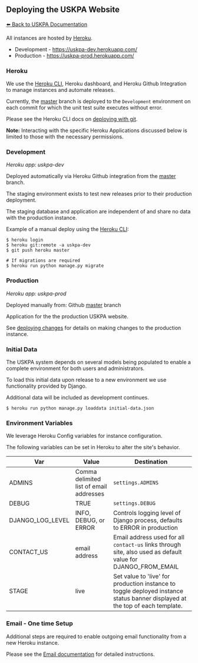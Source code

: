## Deploying the USKPA Website
[:arrow_left: Back to USKPA
Documentation](../docs)

All instances are hosted by [Heroku].

* Development - https://uskpa-dev.herokuapp.com/
* Production - https://uskpa-prod.herokuapp.com/

### Heroku

We use the [Heroku CLI], Heroku dashboard, and Heroku Github
Integration to manage instances and automate releases.

Currently, the [master] branch is deployed to the `Development` environment
on each commit for which the unit test suite executes without error.

Please see the Heroku CLI docs on [deploying with git](https://devcenter.heroku.com/articles/git).

**Note:** Interacting with the specific Heroku Applications
discussed below is limited to those with the necessary permissions.

### Development
*Heroku app: uskpa-dev*

Deployed automatically via Heroku Github integration from the [master] branch.

The staging environment exists to test new releases prior
to their production deployment.

The staging database and application are independent of
and share no data with the production instance.

Example of a manual deploy using the [Heroku CLI]:

```shell
$ heroku login
$ heroku git:remote -a uskpa-dev
$ git push heroku master

# If migrations are required
$ heroku run python manage.py migrate
```

### Production
*Heroku app: uskpa-prod*

Deployed manually from: Github [master] branch

Application for the the production USKPA website.

See [deploying changes](./change-workflow.md#deploying-changes) for details on making changes to the production instance.

### Initial Data

The USKPA system depends on several models being populated
to enable a complete environment for both users and administrators.

To load this initial data upon release to a new environment we
use functionality provided by Django.

Additional data will be included as development continues.

```shell
$ heroku run python manage.py loaddata initial-data.json
```

### Environment Variables

We leverage Heroku Config variables for instance configuration.

The following variables can be set in Heroku to alter the site's behavior.

Var | Value | Destination
--- | --- | ---
ADMINS | Comma delimited list of email addresses | ``settings.ADMINS``
DEBUG | TRUE | ``settings.DEBUG``
DJANGO_LOG_LEVEL | INFO, DEBUG, or ERROR | Controls logging level of Django process, defaults to ERROR in production
CONTACT_US | email address | Email address used for all `contact-us` links through site, also used as default value for DJANGO_FROM_EMAIL
STAGE | live | Set value to 'live' for production instance to toggle deployed instance status banner displayed at the top of each template.

### Email - One time Setup

Additional steps are required to enable outgoing email functionality from a new Heroku instance.

Please see the [Email documentation](email.md) for detailed instructions.

[Heroku]: https://heroku.com
[Heroku CLI]: https://devcenter.heroku.com/articles/heroku-cli
[master]: https://github.com/18F/uskpa/tree/master
